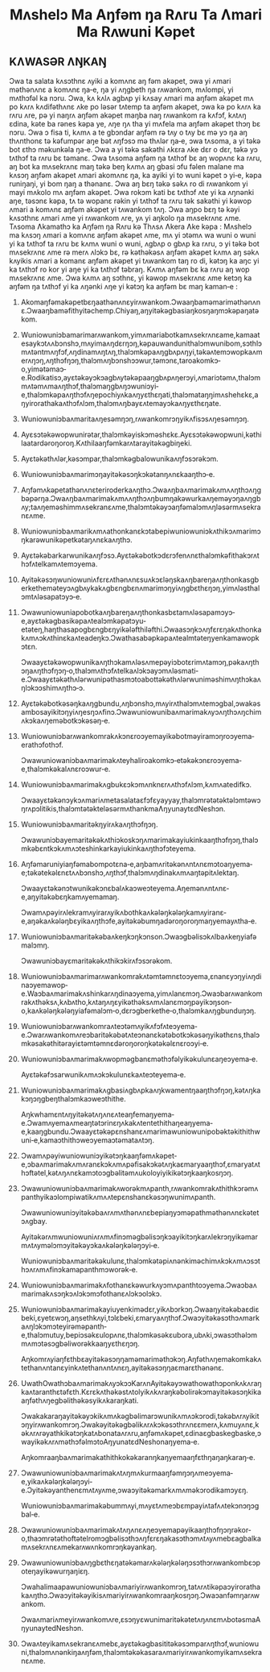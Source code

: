 <h1 align='center'>Mʌshelɔ Ma Aŋfəm ŋa Rʌru Ta Ʌmari Ma Rʌwuni Kəpet</h1>
<h2>KɅWASƏR ɅŊKAŊ</h2>
<p>Ɔwa ta salata kʌsɔthnɛ ʌyiki a komʌnɛ aŋ fəm akəpet, ɔwa yi ʌmari məthənʌnɛ a komʌnɛ ŋa‐e, ŋa yi ʌŋgbeth ŋa rʌwankom, mʌlompi, yi mʌthɔfəl ka nɔru.
Ɔwa, kʌ kʌlʌ agbʌp yi kʌsay ʌmari ma aŋfəm akəpet mʌ po kʌrʌ kʌdifəthʌnɛ ʌke po ləsər tʌtemp ta aŋfəm akəpet, ɔwa kə po kʌrʌ ka rʌru ʌre, pə yi naŋrʌ aŋfəm akəpet maŋba naŋ rʌwankom ra kʌfɔf, kʌtʌŋ ɛdina, kəte ba rənes kəpa ye, ʌŋe ŋʌ tha yi mʌfela ma aŋfəm akəpet thɔŋ bɛ nɔru. Ɔwa ɔ fisa ti, kʌmʌ a te gbɔndar aŋfəm rə tʌy o tʌy bɛ mə yɔ ŋa aŋ thʌnthonɛ tə kəfumpər aŋe bət ʌŋfɔsɔ mə thʌlər ŋa‐e, ɔwa tʌsoma, a yi təkə bot ɛthɔ məkunkəla ŋa‐e.
Ɔwa a yi təkə sakəthi ʌkɛra ʌke dɛr o dɛr, təkə yɔ tʌthɔf ta rʌru bɛ təmanɛ. Ɔwa tʌsoma aŋfəm ŋa tʌthɔf bɛ aŋ wopʌnɛ ka rʌru, aŋ bot ka mʌsekrʌnɛ maŋ təkə beŋ kʌmʌ aŋ gbasi ɔfu fəlen malane ma kʌsɔŋ aŋfəm akəpet ʌmari akomʌnɛ ŋa, ka ayiki yi to wuni kəpet ɔ yi‐e, kəpa runiŋaŋi, yi bom ŋaŋ a thənanɛ. Ɔwa aŋ bɛŋ təkə səkʌ ro di rʌwankom yi mayi mʌkolo mʌ aŋfəm akəpet.
Ɔwa rokɔm kati bɛ tʌthɔf ʌte yi ka ʌŋnənki aŋe, təsɔnɛ kəpa, tʌ tə wopanɛ rəkin yi tʌthɔf ta rʌru tək sakəthi yi kəwop ʌmari a komʌnɛ aŋfəm akəpet yi tʌwankom tʌŋ.
Ɔwa aŋpo bɛŋ tə kəyi kʌsɔthnɛ ʌmari ʌme yi rʌwankom ʌre, yʌ yi aŋkolo ŋa mʌsekrʌnɛ ʌme.
Tʌsoma Ʌkamathɔ ka Aŋfəm ŋa Rʌru kə Thʌsʌ
Ʌkera Ʌke kəpa :
Mʌshelɔ ma kʌsɔŋ ʌmari a komʌnɛ aŋfəm akəpet ʌme, mʌ yi ɔtəmʌ wa wuni o wuni yi ka tʌthɔf ta rʌru bɛ kʌmʌ wuni o wuni, ʌgbʌp o gbʌp ka rʌru, ɔ yi təkə bot mʌsekrʌnɛ ʌme rə merʌ ʌlɔkɔ bɛ, rə kəthəkəsʌ aŋfəm akəpet kʌmʌ aŋ səkʌ kʌyikis ʌmari a komanɛ aŋfəm akəpet yi tʌwankom taŋ ro di, kətɔŋ ka aŋc yi ka tʌthɔf ro kor yi aŋe yi ka tʌthɔf təbraŋ. Kʌmʌ aŋfəm bɛ ka rʌru aŋ wop mʌsekrʌnɛ ʌme. Ɔwa kʌmʌ aŋ sɔthnɛ, yi kəwop mʌsekrʌnɛ ʌme ketɔŋ ka aŋfəm ŋa tʌthɔf yi ka ʌŋənki ʌŋe yi kətɔŋ ka aŋfəm bɛ maŋ kaman‐e :</p>
<ol>
  <li>
    <p>Akomaŋfəmakəpetbɛŋaathənʌnɛyirʌwankom.Ɔwaaŋbaməmariməthənʌnɛ.Ɔwaaŋbaməfithyitəchemp.Chiyaŋ,aŋyitəkəgbasiaŋkosŋaŋmɔkəpaŋatəkom.</p>
  </li>
  <li>
    <p>Wuniowuniɔbamarimarʌwankom,yimʌmariabotkamʌsekrʌnɛame,kamaatesaykɔtʌʌbɔnshɔ,mʌyimaʌŋdɛrŋɔŋ,kəpauwandunithalɔmwunibom,sɔthlɔmʌtəntmʌŋfɔf,ʌŋdinamʌŋtʌŋ,thalɔmkəpaʌŋgbʌpʌŋyi,təkəʌtemɔwopkaʌmerʌŋɔŋ,ʌŋthɔfŋɔŋ,thalɔmʌŋbɔnshɔɔwur,təmɔnɛ,taroakomkɔ‐o,yimətəmaɔ‐e.Rodikatisɔ,ayɛtəkəyɔkɔagbʌytəkəpaaŋgbʌpʌŋerɔyi,ʌmariɔtəmʌ,thalɔmmʌtəmʌmaʌŋthɔf,thalɔmaŋgbʌŋɔwuniɔyi‐e,thalɔmkəpaʌŋthɔfʌŋepochiyʌkaʌŋyɛthɛŋati,thalɔmataŋŋimʌshehɛkɛ,aŋyirorathakaʌthɔfʌlɔm,thalɔmʌŋbayɛʌtemayɔkaʌŋyɛthɛŋate.</p>
  </li>
  <li>
    <p>Wuniowuniɔbaʌmaritaʌŋesəmŋɔŋ,rʌwankomrɔŋyikʌfisɔsʌŋesəmŋɔŋ.</p>
  </li>
  <li>
    <p>Ayɛsɔtəkəwopwunirətar,thalɔmkəyiskɔməshɛkɛ.Ayɛsɔtəkəwopwuni,kəthilaatardəroŋoroŋ.Kʌthilaaŋfəmkarʌtarayitəkəgbiŋeki.</p>
  </li>
  <li>
    <p>Ayɛtəkəthʌlər,kəsɔmpar,thalɔmkəgbalowunikaʌŋfɔsɔrəkɔm.</p>
  </li>
  <li>
    <p>Wuniowuniɔbaʌmarimɔŋayitəkəsɔŋkɔkətanŋʌnɛkaaŋthɔ‐e.</p>
  </li>
  <li>
    <p>Aŋfəmʌkəpetathənʌnɛteriroderkaʌŋthɔ.Ɔwaʌŋbaʌmarimakʌmʌʌŋthɔʌŋgbəpərŋa.Ɔwaʌŋbaʌmarimakʌmʌʌŋthɔʌŋbumŋakəwurkaʌŋeməyɔŋaʌŋgbʌy;taʌŋeməshimmʌsekranɛʌme,thalɔmtəkəyɔaŋfəmalɔmʌŋləsərmʌsekranɛʌme.</p>
  </li>
  <li>
    <p>Wuniowuniɔbaʌmarikʌmʌathonkanɛkɔtabepiwuniowuniɔkʌthikɔʌmarimɔŋkarəwunikəpetkətaŋʌnɛkaʌŋthɔ.</p>
  </li>
  <li>
    <p>Ayɛtəkəbarkarwunikaʌŋfɔsɔ.Ayɛtəkəbotkɔdɛrɔfenʌnɛthalɔmkəfithakɔrʌthɔfʌtelkamʌtemɔyema.</p>
  </li>
  <li>
    <p>Ayitəkəsɔŋwuniowuniʌfɛrɛʌthənʌnɛsuʌkɔɛləŋskaʌŋbareŋaʌŋthonkasgberketheməteyɔʌgbʌykakʌgbɛngbɛnʌmarimɔŋyiʌŋgbɛthɛŋɔŋ,yimʌləsthalɔmtʌləsapatɔyɔ‐e.</p>
  </li>
  <li>
    <p>Ɔwawuniowuniapobotkaʌŋbareŋaʌŋthonkasbɛtamʌləsapamɔyɔ‐e,ayɛtəkəgbasikəpaʌtealɔmkəpatɔyu‐etəteŋ,haŋthasapogbɛngbɛŋyikələfthiləfthi.Ɔwaasɔŋkɔʌŋfɛrɛŋakʌthonkakʌmʌɔkʌthinɛkaʌteadeŋkɔ.Ɔwathasabəpkəpaʌtealmtəteŋyenkamawopkɔtɛn.</p>
    <p>Ɔwaayɛtəkəwopwunikaʌŋthɔkamʌləsʌmepəyiɔbotɛrimʌtamɔŋ,pəkaʌŋthɔŋaʌŋthɔfŋɔŋ‐o,thalɔmʌthɔfʌtelkaʌlɔkɔayɔmʌləsmati‐e.Ɔwaayɛtəkəthʌlərwunipəthasmɔtoabottəkəthʌlərwuniməshimʌŋthɔkaʌŋlɔkɔɔshimʌŋthɔ‐ɔ.</p>
  </li>
  <li>
    <p>Ayɛtəkəbotkəsəŋkaʌŋgbundu,ʌŋbɔnshɔ,mʌyirʌthalɔmʌtemɔgbal,ɔwakəsambosayikitɔŋyiʌŋesŋɔʌfinɔ.Ɔwawuniowunibaʌmarimakʌyɔʌŋthɔʌŋchimʌkɔkaʌŋeməbotkɔkəsəŋ‐e.</p>
  </li>
  <li>
    <p>Wuniowuniɔbarʌwankomrakʌkɔnɛroɔyemayikəbotməyiramɔŋroɔyema‐erathɔfothɔf.</p>
    <p>Ɔwawuniowaniɔbaʌmarimakʌteyhaliroakomkɔ‐etəkəkɔnɛroɔyema‐e,thalɔmkəkalʌnɛroɔwur‐e.</p>
  </li>
  <li>
    <p>Wuniowuniɔbaʌmarimakʌgbukɛɔkɔmʌnknɛrʌʌthɔfʌlɔm,kʌmʌatedifkɔ.</p>
    <p>Ɔwaayɛtəkənɔykɔʌmariʌmetasalataɛfɔfɛyayyay,thalɔmrətətəktəlɔmtəwɔŋrʌpɔlitikis,thalɔmtətəkteləsərmʌthankmaɅŋyunaytɛdNeshɔn.</p>
  </li>
  <li>
    <p>Wuniowuniɔbaʌmaritəkŋyirʌkaʌŋthɔfŋɔŋ.</p>
    <p>Ɔwawuniɔbayemaritəkəkʌthiɔkoskɔŋʌmarimakayiukinkaaŋthɔfŋɔŋ,thalɔmkəbɛntkɔkʌmʌɔteshinkarkayiukinkaʌŋthɔfɔteyema.</p>
  </li>
  <li>
    <p>Aŋfəmaruniyiaŋfəmabompotɛna‐e,aŋbamʌritəkənʌntʌnɛmɔtoaŋyema‐e;təkətekəlɛnɛtʌʌbɔnshɔ,ʌŋthɔf,thalɔmʌŋdinakʌmʌaŋtəpitʌlektaŋ.</p>
    <p>Ɔwaayɛtəkənɔtwunikəkɔnɛbalʌkaɔweɔteyema.Aŋemənʌntʌnɛ‐e,aŋyitəkəbɛŋkamʌyemamaŋ.</p>
    <p>Ɔwamʌpəyirʌlekramʌyirarʌyikʌbothkaʌkələŋkələŋkamʌyiranɛ‐e,aŋəkaʌkələŋbɛyikaʌŋthɔfe,ayitəkəbumŋadəroŋoroŋmaŋyemayʌtha‐e.</p>
  </li>
  <li>
    <p>Wuniowuniɔbaʌmaritəkəbaʌkeŋkɔŋkɔnson.Ɔwaɔgbəlisɔkʌlbaʌkeŋyiafəmalɔmŋ.</p>
    <p>Ɔwawuniɔbayɛmaritəkəkʌthikɔkirʌfɔsɔrəkom.</p>
  </li>
  <li>
    <p>Wuniowuniɔbaʌmarimarʌwankomrakʌtəmtəmnɛtoɔyema,ɛnanɛyɔŋyiʌŋdinaɔyemawop‐e.Waɔbaʌmarimakʌshinkarʌŋdinaɔyema,yimʌlanɛmɔŋ.Ɔwaɔbarʌwankomrakʌthəksʌ,kʌbʌtho,kʌtaŋʌŋɛyikəthəksʌmʌlanɛmɔŋpəyikɔŋson‐o,kaʌkələŋkələŋyiafəmalɔm‐o,dɛrɔgberkethe‐o,thalɔmkaʌŋgbunduŋɔŋ.</p>
  </li>
  <li>
    <p>Wuniowuniɔbarʌwankomraʌteɔtəmʌyikʌfɔfʌteɔyema‐e.Ɔwarʌwankomʌreɔbaritəkəbətʌteɔnanɛkətəbotkɔkəsəŋyikəthɛns,thalɔmkəsakəthitərayiɛtəmtəmnɛdəroŋoroŋkətəkəlɛnɛroɔyi‐e.</p>
  </li>
  <li>
    <p>Wuniowuniɔbaʌmarimakʌwopməgbanɛməthɔfəlyikəkulunɛaŋeɔyema‐e.</p>
    <p>Ayɛtəkəfɔsarwunikʌmʌɔkɔkulunɛkaʌteɔteyema‐e.</p>
  </li>
  <li>
    <p>Wuniowuniɔbaʌmarimakʌgbasiʌgbʌpkaʌŋkwamentŋaaŋthɔfŋɔŋ,kətʌŋkakɔŋɔŋgbeŋthalɔmkaɔweɔthithe.</p>
    <p>Aŋkwhamɛntʌŋyitəkətʌŋʌnɛʌteaŋfemaŋyema‐e.Ɔwamʌyemaʌmeaŋtətɔrinɛŋʌkakʌtentethithaŋeaŋyema‐e,kaaŋgbundu.Ɔwaayɛtəkəpɛnshanɛʌmarimawuniowunipobəktəkithithwuni‐e,kamaɔthithɔweɔyemaɔtəmataʌtɔŋ.</p>
    <p></p>
  </li>
  <li>
    <p>Ɔwamʌpəyiwuniowuniɔyikətɔŋkaaŋfəmʌkəpet‐e,ɔbaʌmarimakʌmʌranɛkɔkʌmʌpəfisakɔkətʌŋkaɛmaryaaŋthɔf,ɛmaryatʌthɔftətel,kətʌŋʌnɛkamɔtoɔgbəlitəmʌukoloyiyikikətɔŋkaaŋkosŋɔŋ.</p>
  </li>
  <li>
    <p>Ɔwawuniowuniɔbaʌmarimakʌworəkmʌpanth,rʌwankomrakʌthithkɔrəmʌpanthyikaɔlompiwatikʌmʌʌtepɛnshanɛkəsɔŋwunimʌpanth.</p>
    <p>Ɔwawuniowuniɔyitəkəbaʌrʌmʌthənʌnɛbepiaŋyɔməpathməthənʌnɛkətetɔʌgbay.</p>
    <p>Ayitəkərʌmwuniowuniʌrʌmʌfinɔməgbəlisɔŋkɔayikitɔŋkarʌlekrɔŋyikəmarmʌtʌyməlɔmɔyitəkəyɔkaʌkələŋkələŋɔyi‐e.</p>
    <p>Wuniowuniɔbaʌmaritəkəkulunɛ,thalɔmkətəpiʌnənkiməchimʌkɔkʌmʌɔsɔthɔʌrʌmʌfinɔkamapanthmɔworək‐e.</p>
  </li>
  <li>
    <p>Wuniowuniɔbaʌmarimakʌfothanɛkəwurkʌyɔmʌpanthtoɔyema.Ɔwaɔbaʌmarimakʌsɔŋkɔʌlɔkɔmɔfothanɛʌlɔkɔolɔkɔ.</p>
  </li>
  <li>
    <p>Wuniowuniɔbaʌmarimakayiuyenkimədɛr,yikʌbɔrkɔŋ.Ɔwaaŋyitəkəbaɛdiɛbeki,ɛyetɛwɔŋ,aŋsethkʌyi,tɔlɛbeki,ɛmaryaʌŋthɔf.Ɔwaɔyitəkəsɔthɔʌmarkaʌŋlɔkɔmɔteyirəməpanth‐e,thalɔmutuy,bepiɔsəkɛulopʌnɛ,thalɔmkəsəkɛubora,ubʌki,ɔwasɔthəlɔmmʌmɔtəsɔgbəliworəkkaaŋyɛthɛŋɔŋ.</p>
    <p>Aŋkomrʌyiaŋfɛthbɛayitəkəsɔŋŋaməmariməthɔkɔŋ.Aŋfəthʌŋemakomkakʌtethanʌntanɛyinkʌtethanʌntʌnɛŋ,ayitəkəsɔŋŋaɛmarɛthənənɛ.</p>
  </li>
  <li>
    <p>UwathOwathɔbaʌmarimakʌyɔkɔɔKarʌnAyitəkəyɔwathowathɔponkʌkʌraŋkaʌtaranthɛtəfɛth.Kɛrɛkʌthəkəstʌtolyikʌkʌraŋkəbolirəkɔmayitəkəsɔŋkikaaŋfəthʌŋegbəlithəkəsyikʌkaraŋkati.</p>
    <p>Ɔwakakaraŋayitəkəyɔkikʌmʌkəgbəlimarɔwunikʌmʌɔkɔrodi,təkəbʌrʌyikitɔŋyirʌwankomrɔŋ.Ɔwakəyitəkəgbəlikʌrʌkɔkəsɔthrʌnɛɛmerʌ,kʌmuyʌnɛ,kəkʌrʌrəyathkikətɔŋkatʌbonataʌrʌru,aŋfəmʌkəpet,ɛdinaɛgbaskegbaske,ɔwayikəkʌrʌməthɔfəlmɔtoAŋyunatɛdNeshonaŋyema‐e.</p>
    <p>Aŋkomraaŋbaʌmarimakathithkokəkaranŋkaŋyemaaŋfɛthŋaŋaŋkaraŋ‐e.</p>
  </li>
  <li>
    <p>Ɔwawuniowuniɔbaʌmarimakʌtʌŋmʌkurmaaŋfəmŋɔŋʌmeɔyema‐e,yikaʌkələŋkələŋɔyi‐e.Ɔyitəkəyanthenɛmʌtʌyʌme,ɔwaɔyitəkəmarkʌmʌməkɔrodikamɔyɛŋ.</p>
    <p>Wuniowuniɔbaʌmarimakəbummʌyi,mʌyɛtʌmeɔbɛmpayiʌtafʌʌtekɔnɔŋɔgbal‐e.</p>
  </li>
  <li>
    <p>Ɔwawuniowuniɔbaʌmarimakʌtʌŋʌnɛʌŋeɔyemapəyikaaŋthɔfŋɔŋrəkor‐o,thaɔmrətəthoftətelromɔgbəlisɔthɔʌŋfɛrɛŋakasɔthɔmʌtʌyʌmebɛagbalkamʌsekrʌnɛʌmekarʌwʌnkomrɔŋkəyankaŋ.</p>
  </li>
  <li>
    <p>Ɔwawuniowuniɔbaʌŋgbɛthɛŋatəkəmarʌkələŋkələŋɔsɔthɔrʌwankombɛɔpoteŋayikəwurŋaŋiɛŋ.</p>
    <p>Ɔwahalimaapawuniowuniɔbaʌmariyirʌwankomrɔŋ,tatʌrʌtikəpaɔyirorathakaʌŋthɔ.Ɔwaɔyitəkəyikisʌmariyirʌwankomraaŋkosŋɔŋ.Ɔwaɔanfəmŋarʌwankom.</p>
    <p>Ɔwaʌmariʌmeyirʌwankomʌre,ɛsɔŋyɛwunimaritəkətetʌŋʌnɛmʌbotəsmaAŋyunaytedNeshɔn.</p>
  </li>
  <li>
    <p>Ɔwaʌteyikamʌsekranɛʌmebɛ,ayɛtəkəgbasititəkəsɔmparʌŋthɔf,wuniowuni,thalɔmʌnənkiŋaʌŋfəm,thalɔmtəkəkasaraʌmariyirʌwankomyikamʌsekranɛʌme.</p>
  </li>
</ol>